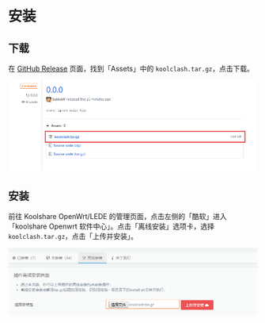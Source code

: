 # 安装

## 下载

在 [GitHub Release](https://github.com/SukkaW/Koolshare-Clash/releases/) 页面，找到「Assets」中的 `koolclash.tar.gz`，点击下载。

![](img/install-1.png)

## 安装

前往 Koolshare OpenWrt/LEDE 的管理页面，点击左侧的「酷软」进入「koolshare Openwrt 软件中心」。点击「离线安装」选项卡，选择 `koolclash.tar.gz`，点击「上传并安装」。

![](img/install-2.png)
